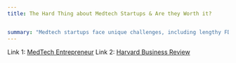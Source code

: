 ```yaml
---
title: The Hard Thing about Medtech Startups & Are they Worth it?


summary: "Medtech startups face unique challenges, including lengthy FDA/CE approval processes, complex clinical trials, and long sales cycles, making them difficult to fund and sustain. However, mission-driven founders can overcome these obstacles by securing alternative funding and leveraging regulatory advantages. Despite the hurdles, the societal impact and potential healthcare improvements make the effort worthwhile."
---
```




Link 1: [MedTech Entrepreneur](https://medium.com/@fouadalnoor1/the-hard-thing-about-medtech-startups-why-theyre-worth-it-de41d4198084)
Link 2: [Harvard Business Review](https://hbr.org/2006/05/why-innovation-in-health-care-is-so-hard)